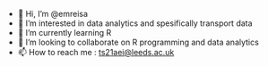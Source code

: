 - 👋 Hi, I’m @emreisa
- 👀 I’m interested in data analytics and spesifically transport data
- 🌱 I’m currently learning R
- 💞️ I’m looking to collaborate on R programming and data analytics
- 📫 How to reach me : ts21aei@leeds.ac.uk

<!---
emreisa/emreisa is a ✨ special ✨ repository because its `README.md` (this file) appears on your GitHub profile.
You can click the Preview link to take a look at your changes.
--->
